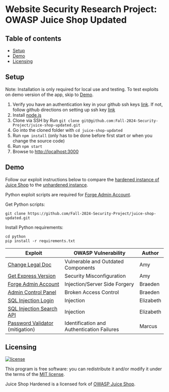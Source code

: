 # Website Security Research Project: OWASP Juice Shop Updated

## Table of contents

- [Setup](#setup)
- [Demo](#demo)
- [Licensing](#licensing)

## Setup

Note: Installation is only required for local use and testing. To test exploits on demo version of the app, skip to [Demo](#demo).

1. Verify you have an authentication key in your github ssh keys [link](https://github.com/settings/keys).
    If not, follow github directions on setting up ssh key [link](https://docs.github.com/en/authentication/connecting-to-github-with-ssh)
2. Install [node.js](#nodejs-version-compatibility)
3. Clone via SSH by Run `git clone git@github.com:Fall-2024-Security-Project/juice-shop-updated.git`
4. Go into the cloned folder with `cd juice-shop-updated`
5. Run `npm install` (only has to be done before first start or when you change the source code)
6. Run `npm start`
7. Browse to <http://localhost:3000>

## Demo

Follow our exploit instructions below to compare the [hardened instance of Juice Shop](https://fall-2024-security-project.fly.dev)
to the [unhardened instance](http://34.105.75.18:3000).

Python exploit scripts are required for [Forge Admin Account](how-to/admin-registration.md).

Get Python scripts:
```
git clone https://github.com/Fall-2024-Security-Project/juice-shop-updated.git
```

Install Python requirements:
```
cd python
pip install -r requirements.txt
```

Exploit | OWASP Vulnerability | Author
--- | --- | ---
[Change Legal Doc](how-to/vulnerable-outdated-components.md) | Vulnerable and Outdated Components | Amy
[Get Express Version](how-to/security-misconfiguration-error-handling.md) | Security Misconfiguration | Amy
[Forge Admin Account](how-to/admin-registration.md) | Injection/Server Side Forgery | Braeden
[Admin Control Panel](how-to/admin-route.md) | Broken Access Control | Braeden
[SQL Injection Login](how-to/sql-injection-login.md) | Injection | Elizabeth
[SQL Injection Search API](how-to/sql-injection-search-api.md) | Injection | Elizabeth
[Password Validator](frontend/src/app/register/custom-password-validator.ts) (mitigation)| Identification and Authentication Failures | Marcus



## Licensing

[![license](https://img.shields.io/github/license/bkimminich/juice-shop.svg)](LICENSE)

This program is free software: you can redistribute it and/or modify it under the terms of the [MIT license](LICENSE).

Juice Shop Hardened is a licensed fork of [OWASP Juice Shop](https://github.com/juice-shop/juice-shop).
